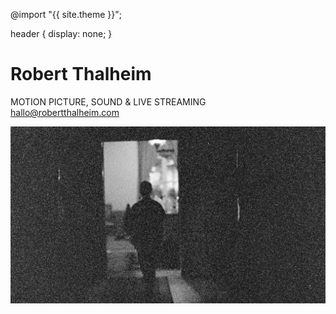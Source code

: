 ---
---

@import "{{ site.theme }}";

header {
  display: none;
}

# Robert Thalheim

MOTION PICTURE, SOUND & LIVE STREAMING  
hallo@robertthalheim.com  

![heavygrain](https://raw.githubusercontent.com/RobertThalheim/RobertThalheim.github.io/master/WEBSITE_bg_%3D!.jpg)
